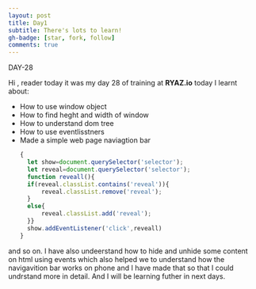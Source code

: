 ```yaml
---
layout: post
title: Day1
subtitle: There's lots to learn!
gh-badge: [star, fork, follow]
comments: true
---
```






DAY-28


Hi , reader today it was my day 28 of training at **RYAZ.io** today I learnt about:


* How to use window object
* How to find heght and width of window
* How to understand dom tree
* How to use eventlisstners
* Made a simple web page naviagtion bar
  ```javascript
  {
    let show=document.querySelector('selector');
    let reveal=document.querySelector('selector');
    function reveall(){
    if(reveal.classList.contains('reveal')){
        reveal.classList.remove('reveal');
    }
    else{
        reveal.classList.add('reveal');
    }}
    show.addEventListener('click',reveall)
  }
  ```
  

and so on. I have also undeerstand how to hide and unhide some content on html using events which also helped we to understand how the navigavition bar works on phone and I have made that so that I could undrstand more in detail. And I will be learning futher in next days.